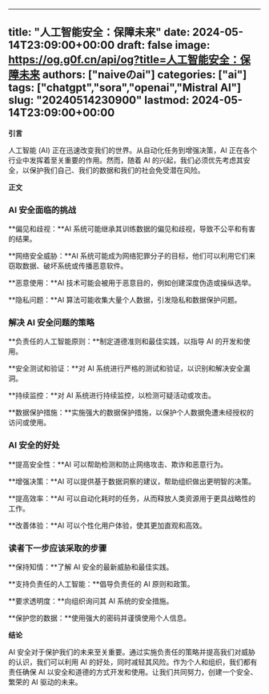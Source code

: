 
---
title: "人工智能安全：保障未来"
date: 2024-05-14T23:09:00+00:00
draft: false
image: https://og.g0f.cn/api/og?title=人工智能安全：保障未来
authors: ["naiveのai"]
categories: ["ai"]
tags: ["chatgpt","sora","openai","Mistral AI"]
slug: "20240514230900"
lastmod: 2024-05-14T23:09:00+00:00
---
**引言**

人工智能 (AI) 正在迅速改变我们的世界。从自动化任务到增强决策，AI 正在各个行业中发挥着至关重要的作用。然而，随着 AI 的兴起，我们必须优先考虑其安全，以保护我们自己、我们的数据和我们的社会免受潜在风险。

**正文**

### AI 安全面临的挑战

**偏见和歧视：**AI 系统可能继承其训练数据的偏见和歧视，导致不公平和有害的结果。

**网络安全威胁：**AI 系统可能成为网络犯罪分子的目标，他们可以利用它们来窃取数据、破坏系统或传播恶意软件。

**恶意使用：**AI 技术可能会被用于恶意目的，例如创建深度伪造或操纵选举。

**隐私问题：**AI 算法可能收集大量个人数据，引发隐私和数据保护问题。

### 解决 AI 安全问题的策略

**负责任的人工智能原则：**制定道德准则和最佳实践，以指导 AI 的开发和使用。

**安全测试和验证：**对 AI 系统进行严格的测试和验证，以识别和解决安全漏洞。

**持续监控：**对 AI 系统进行持续监控，以检测可疑活动或攻击。

**数据保护措施：**实施强大的数据保护措施，以保护个人数据免遭未经授权的访问或使用。

### AI 安全的好处

**提高安全性：**AI 可以帮助检测和防止网络攻击、欺诈和恶意行为。

**增强决策：**AI 可以提供基于数据洞察的建议，帮助组织做出更明智的决策。

**提高效率：**AI 可以自动化耗时的任务，从而释放人类资源用于更具战略性的工作。

**改善体验：**AI 可以个性化用户体验，使其更加直观和高效。

### 读者下一步应该采取的步骤

**保持知情：**了解 AI 安全的最新威胁和最佳实践。

**支持负责任的人工智能：**倡导负责任的 AI 原则和政策。

**要求透明度：**向组织询问其 AI 系统的安全措施。

**保护您的数据：**使用强大的密码并谨慎使用个人信息。

**结论**

AI 安全对于保护我们的未来至关重要。通过实施负责任的策略并提高我们对威胁的认识，我们可以利用 AI 的好处，同时减轻其风险。作为个人和组织，我们都有责任确保 AI 以安全和道德的方式开发和使用。让我们共同努力，创建一个安全、繁荣的 AI 驱动的未来。